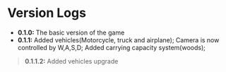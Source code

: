 # Version Logs

- **0.1.0:** The basic version of the game
- **0.1.1:** Added vehicles(Motorcycle, truck and airplane); Camera is now controlled by W,A,S,D; Added carrying capacity system(woods);
>**0.1.1.2:** Added vehicles upgrade
